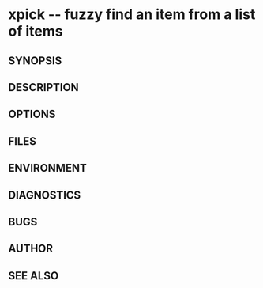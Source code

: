 # xpick -- fuzzy find an item from a list of items
## SYNOPSIS
## DESCRIPTION
## OPTIONS
## FILES
## ENVIRONMENT
## DIAGNOSTICS
## BUGS
## AUTHOR
## SEE ALSO
